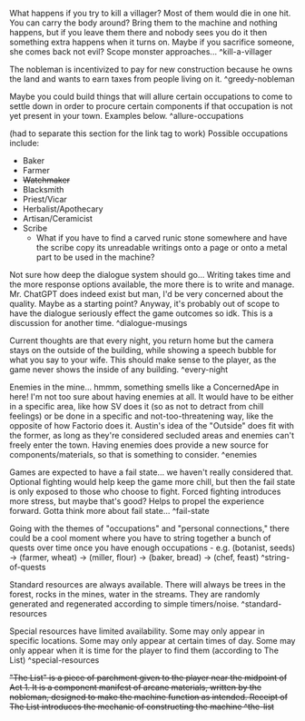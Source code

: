 What happens if you try to kill a villager? Most of them would die in one hit. You can carry the body around? Bring them to the machine and nothing happens, but if you leave them there and nobody sees you do it then something extra happens when it turns on. Maybe if you sacrifice someone, she comes back not evil? Scope monster approaches... ^kill-a-villager


The nobleman is incentivized to pay for new construction because he owns the land and wants to earn taxes from people living on it. ^greedy-nobleman


Maybe you could build things that will allure certain occupations to come to settle down in order to procure certain components if that occupation is not yet present in your town. Examples below. ^allure-occupations

(had to separate this section for the link tag to work)
Possible occupations include:
- Baker
- Farmer
- ~~Watchmaker~~
- Blacksmith
- Priest/Vicar
- Herbalist/Apothecary
- Artisan/Ceramicist
- Scribe
	- What if you have to find a carved runic stone somewhere and have the scribe copy its unreadable writings onto a page or onto a metal part to be used in the machine?


Not sure how deep the dialogue system should go... Writing takes time and the more response options available, the more there is to write and manage. Mr. ChatGPT does indeed exist but man, I'd be very concerned about the quality. Maybe as a starting point? Anyway, it's probably out of scope to have the dialogue seriously effect the game outcomes so idk. This is a discussion for another time. ^dialogue-musings


Current thoughts are that every night, you return home but the camera stays on the outside of the building, while showing a speech bubble for what you say to your wife. This should make sense to the player, as the game never shows the inside of any building. ^every-night


Enemies in the mine... hmmm, something smells like a ConcernedApe in here! I'm not too sure about having enemies at all. It would have to be either in a specific area, like how SV does it (so as not to detract from chill feelings) or be done in a specific and not-too-threatening way, like the opposite of how Factorio does it. Austin's idea of the "Outside" does fit with the former, as long as they're considered secluded areas and enemies can't freely enter the town. Having enemies does provide a new source for components/materials, so that is something to consider. ^enemies


Games are expected to have a fail state... we haven't really considered that. Optional fighting would help keep the game more chill, but then the fail state is only exposed to those who choose to fight. Forced fighting introduces more stress, but maybe that's good? Helps to propel the experience forward. Gotta think more about fail state... ^fail-state


Going with the themes of "occupations" and "personal connections," there could be a cool moment where you have to string together a bunch of quests over time once you have enough occupations - e.g. (botanist, seeds) -> (farmer, wheat) -> (miller, flour) -> (baker, bread) -> (chef, feast) ^string-of-quests


Standard resources are always available. There will always be trees in the forest, rocks in the mines, water in the streams. They are randomly generated and regenerated according to simple timers/noise. ^standard-resources


Special resources have limited availability. Some may only appear in specific locations. Some may only appear at certain times of day. Some may only appear when it is time for the player to find them (according to The List) ^special-resources


~~"The List" is a piece of parchment given to the player near the midpoint of Act 1. It is a component manifest of arcane materials, written by the nobleman, designed to make the machine function as intended. Receipt of The List introduces the mechanic of constructing the machine ^the-list~~


